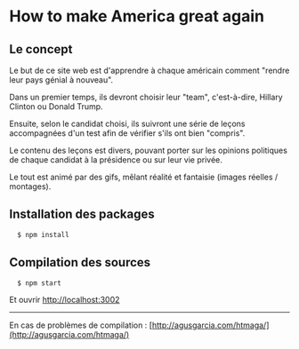 # How to make America great again
 
## Le concept

 
Le but de ce site web est d'apprendre à chaque américain comment "rendre leur pays génial à nouveau". 

Dans un premier temps, ils devront choisir leur "team", c'est-à-dire, Hillary Clinton ou Donald Trump. 

Ensuite, selon le candidat choisi, ils suivront une série de leçons accompagnées d'un test afin de vérifier s'ils ont bien "compris". 

Le contenu des leçons est divers, pouvant porter sur les opinions politiques de chaque candidat à la présidence ou sur leur vie privée. 

Le tout est animé par des gifs, mêlant réalité et fantaisie (images réelles / montages).  


## Installation des packages 

```sh
  $ npm install
```

## Compilation des sources

```sh
  $ npm start
```

Et ouvrir [http://localhost:3002](http://localhost:3002)
 
 ---
 
 En cas de problèmes de compilation : [http://agusgarcia.com/htmaga/](http://agusgarcia.com/htmaga/)
